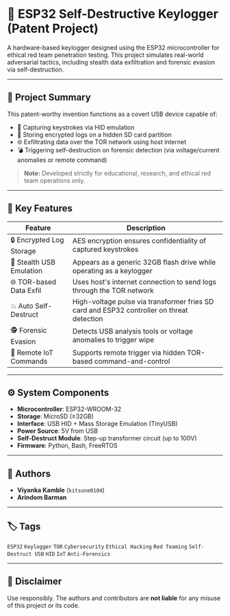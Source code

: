 # 🔐 ESP32 Self-Destructive Keylogger (Patent Project)

A hardware-based keylogger designed using the ESP32 microcontroller for ethical red team penetration testing. This project simulates real-world adversarial tactics, including stealth data exfiltration and forensic evasion via self-destruction.

---

## 📄 Project Summary

This patent-worthy invention functions as a covert USB device capable of:
- 🔑 Capturing keystrokes via HID emulation
- 💾 Storing encrypted logs on a hidden SD card partition
- 🌐 Exfiltrating data over the TOR network using host internet
- 💣 Triggering self-destruction on forensic detection (via voltage/current anomalies or remote command)

> **Note:** Developed strictly for educational, research, and ethical red team operations only.

---

## 🧠 Key Features

| Feature                      | Description |
|-----------------------------|-------------|
| 🔒 Encrypted Log Storage     | AES encryption ensures confidentiality of captured keystrokes |
| 🧰 Stealth USB Emulation     | Appears as a generic 32GB flash drive while operating as a keylogger |
| 🌐 TOR-based Data Exfil      | Uses host's internet connection to send logs through the TOR network |
| 💥 Auto Self-Destruct        | High-voltage pulse via transformer fries SD card and ESP32 controller on threat detection |
| 🕵️ Forensic Evasion         | Detects USB analysis tools or voltage anomalies to trigger wipe |
| 📡 Remote IoT Commands       | Supports remote trigger via hidden TOR-based command-and-control |

---

## ⚙️ System Components

- **Microcontroller**: ESP32-WROOM-32
- **Storage**: MicroSD (≥32GB)
- **Interface**: USB HID + Mass Storage Emulation (TinyUSB)
- **Power Source**: 5V from USB
- **Self-Destruct Module**: Step-up transformer circuit (up to 100V)
- **Firmware**: Python, Bash, FreeRTOS
---

## 👥 Authors

- **Viyanka Kamble** (`kitsune0104`)
- **Arindom Barman**

---

## 🏷️ Tags

`ESP32` `Keylogger` `TOR` `Cybersecurity` `Ethical Hacking` `Red Teaming` `Self-Destruct USB` `HID` `IoT` `Anti-Forensics`

---

## 🚨 Disclaimer

Use responsibly. The authors and contributors are **not liable** for any misuse of this project or its code.

